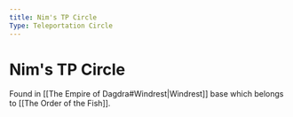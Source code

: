 ```yaml
---
title: Nim's TP Circle
Type: Teleportation Circle
---
```

# Nim's TP Circle

Found in [[The Empire of Dagdra#Windrest|Windrest]] base which belongs to [[The Order of the Fish]]. 
